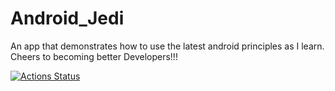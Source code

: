 # Android_Jedi
An app that demonstrates how to use the latest android principles as I learn. Cheers to becoming better Developers!!!

[![Actions Status](https://github.com/codejunk1e/Android_Jedi/workflows/Android%20Pull%20Request%20&%20Master%20CI/badge.svg)](https://github.com/codejunk1e/Android_Jedi/actions)
